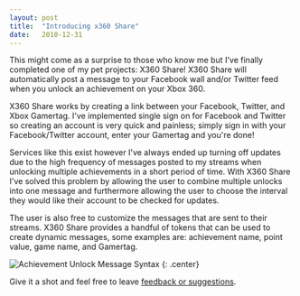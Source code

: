 ```yaml
---
layout: post
title:  "Introducing x360 Share"
date:   2010-12-31
---
```

This might come as a surprise to those who know me but I've finally completed one of my pet projects: X360 Share! X360 Share will automatically post a message to your Facebook wall and/or Twitter feed when you unlock an achievement on your Xbox 360.

X360 Share works by creating a link between your Facebook, Twitter, and Xbox Gamertag. I've implemented single sign on for Facebook and Twitter so creating an account is very quick and painless; simply sign in with your Facebook/Twitter account, enter your Gamertag and you're done!

Services like this exist however I've always ended up turning off updates due to the high frequency of messages posted to my streams when unlocking multiple achievements in a short period of time. With X360 Share I've solved this problem by allowing the user to combine multiple unlocks into one message and furthermore allowing the user to choose the interval they would like their account to be checked for updates.

The user is also free to customize the messages that are sent to their streams. X360 Share provides a handful of tokens that can be used to create dynamic messages, some examples are: achievement name, point value, game name, and Gamertag.

![Achievement Unlock Message Syntax](http://www.xmech.net/wp-content/uploads/2011/12/achievementSyntax-300x56.png "Achievement Unlock Message Syntax")
{: .center}

Give it a shot and feel free to leave [feedback or suggestions](http://x360share.uservoice.com/).